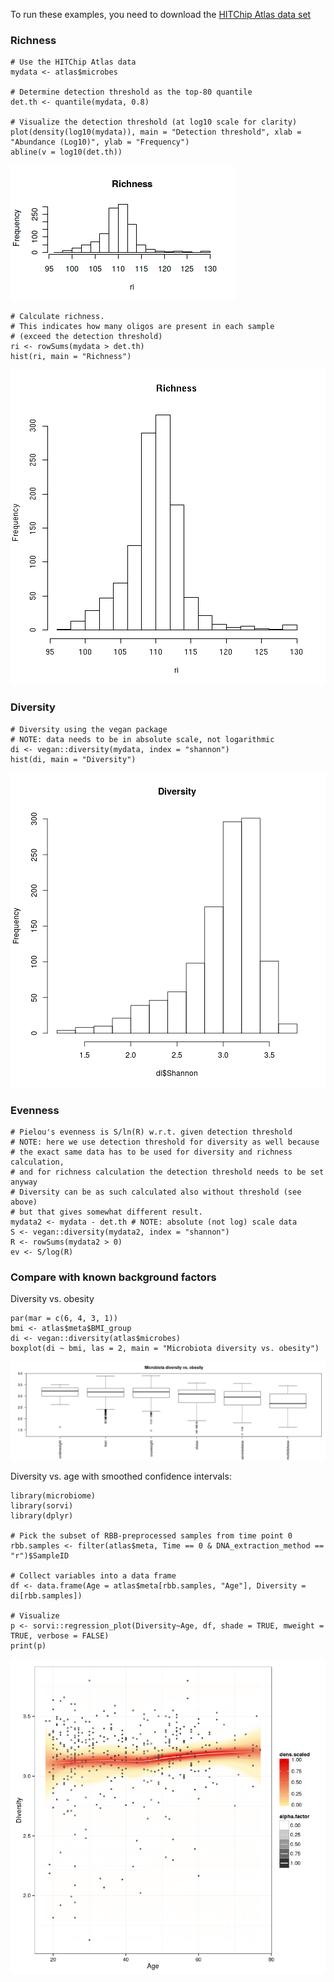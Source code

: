 To run these examples, you need to download the [HITChip Atlas data
set](Data.md)

### Richness

    # Use the HITChip Atlas data
    mydata <- atlas$microbes

    # Determine detection threshold as the top-80 quantile
    det.th <- quantile(mydata, 0.8)

    # Visualize the detection threshold (at log10 scale for clarity)
    plot(density(log10(mydata)), main = "Detection threshold", xlab = "Abundance (Log10)", ylab = "Frequency")
    abline(v = log10(det.th))

![](figure/rich-example-1.png)

    # Calculate richness. 
    # This indicates how many oligos are present in each sample
    # (exceed the detection threshold)
    ri <- rowSums(mydata > det.th)
    hist(ri, main = "Richness")

![](figure/rich-example-2.png)

### Diversity

    # Diversity using the vegan package
    # NOTE: data needs to be in absolute scale, not logarithmic
    di <- vegan::diversity(mydata, index = "shannon")
    hist(di, main = "Diversity")

![](figure/div-example-1.png)

### Evenness

    # Pielou's evenness is S/ln(R) w.r.t. given detection threshold
    # NOTE: here we use detection threshold for diversity as well because
    # the exact same data has to be used for diversity and richness calculation,
    # and for richness calculation the detection threshold needs to be set anyway
    # Diversity can be as such calculated also without threshold (see above)
    # but that gives somewhat different result.
    mydata2 <- mydata - det.th # NOTE: absolute (not log) scale data
    S <- vegan::diversity(mydata2, index = "shannon")
    R <- rowSums(mydata2 > 0)
    ev <- S/log(R)

### Compare with known background factors

Diversity vs. obesity

    par(mar = c(6, 4, 3, 1))
    bmi <- atlas$meta$BMI_group
    di <- vegan::diversity(atlas$microbes)
    boxplot(di ~ bmi, las = 2, main = "Microbiota diversity vs. obesity")

![](figure/diversitywithmetadata-1.png)

Diversity vs. age with smoothed confidence intervals:

    library(microbiome)
    library(sorvi)
    library(dplyr)

    # Pick the subset of RBB-preprocessed samples from time point 0
    rbb.samples <- filter(atlas$meta, Time == 0 & DNA_extraction_method == "r")$SampleID

    # Collect variables into a data frame
    df <- data.frame(Age = atlas$meta[rbb.samples, "Age"], Diversity = di[rbb.samples])

    # Visualize
    p <- sorvi::regression_plot(Diversity~Age, df, shade = TRUE, mweight = TRUE, verbose = FALSE)
    print(p)

![](figure/visu-example3-1.png)
